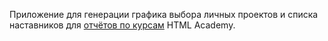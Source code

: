 Приложение для генерации графика выбора личных проектов и списка наставников для [отчётов по курсам](https://htmlacademy.ru/blog/education/reports) HTML Academy.
